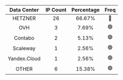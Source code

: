 | Data Center | IP Count | Percentage | Freq |
|:------------:|:--------:|:-----------:|:-----:|
| HETZNER | 26 | 66.67% | 🔴 |
| OVH | 3 | 7.69% | 🟢 |
| Contabo | 2 | 5.13% | 🟢 |
| Scaleway | 1 | 2.56% | 🟢 |
| Yandex.Cloud | 1 | 2.56% | 🟢 |
| OTHER | 6 | 15.38% | 🟢 |